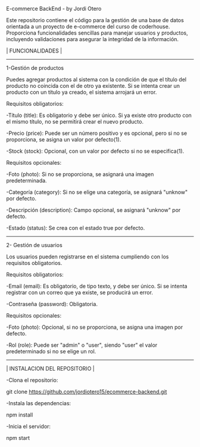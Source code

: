 E-commerce BackEnd - by Jordi Otero

Este repositorio contiene el código para la gestión de una base de datos orientada a un proyecto de e-commerce del curso de coderhouse.
Proporciona funcionalidades sencillas para manejar usuarios y productos, incluyendo validaciones para asegurar la integridad de la información.

| FUNCIONALIDADES |
___________________________________________________________________________________________________________
1-Gestión de productos

Puedes agregar productos al sistema con la condición de que el título del producto no coincida con el de otro ya existente.
Si se intenta crear un producto con un título ya creado, el sistema arrojará un error.

Requisitos obligatorios:

-Título (title): Es obligatorio y debe ser único. Si ya existe otro producto con el mismo título, no se permitirá crear el nuevo producto.

-Precio (price): Puede ser un número positivo y es opcional, pero si no se proporciona, se asigna un valor por defecto(1).

-Stock (stock): Opcional, con un valor por defecto si no se especifica(1).


Requisitos opcionales:

-Foto (photo): Si no se proporciona, se asignará una imagen predeterminada.

-Categoría (category): Si no se elige una categoría, se asignará "unknow" por defecto.

-Descripción (description): Campo opcional, se asignará "unknow" por defecto.

-Estado (status): Se crea con el estado true por defecto.

----------------------------------------------------------------------------------------------------------
2- Gestión de usuarios

Los usuarios pueden registrarse en el sistema cumpliendo con los requisitos obligatorios.

Requisitos obligatorios:

-Email (email): Es obligatorio, de tipo texto, y debe ser único. Si se intenta registrar con un correo que ya existe, se producirá un error.

-Contraseña (password): Obligatoria.


Requisitos opcionales:

-Foto (photo): Opcional, si no se proporciona, se asigna una imagen por defecto.

-Rol (role): Puede ser "admin" o "user", siendo "user" el valor predeterminado si no se elige un rol.

___________________________________________________________________________________________________________
| INSTALACION DEL REPOSITORIO |

-Clona el repositorio:

git clone https://github.com/jordiotero15/ecommerce-backend.git


-Instala las dependencias:

npm install

-Inicia el servidor:

npm start
